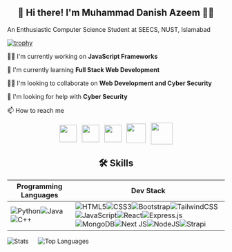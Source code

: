 ## <div align="center">🚀 Hi there! I'm Muhammad Danish Azeem 👋🏻 </div>

An Enthusiastic Computer Science Student at SEECS, NUST, Islamabad

[![trophy](https://github-profile-trophy.vercel.app/?username=mda1458&theme=onestar&column=7&row=1)](https://github.com/ryo-ma/github-profile-trophy)


👩‍💻 I'm currently working on **JavaScript Frameworks**

🧠 I'm currently learning **Full Stack Web Development**

👯‍♀️ I'm looking to collaborate on **Web Development and Cyber Security**

🤔 I'm looking for help with **Cyber Security**

📫 How to reach me 

<p align="center">
<a href="mailto:muhammaddanish1458@gmail.com" target="_blank"><img align="center" src="https://cdn-icons-png.flaticon.com/128/5968/5968534.png" alt="" height="40" width="40" /></a>&nbsp&nbsp
<a href="https://linkedin.com/in/mda1458" target="_blank"><img align="center" src="https://cdn-icons-png.flaticon.com/128/2504/2504923.png" alt="" height="40" width="40" /></a>&nbsp&nbsp
<a href="https://www.facebook.com/mda1458/" target="_blank"><img align="center" src="https://cdn-icons-png.flaticon.com/128/2504/2504903.png" alt="" height="40" width="40" /></a>&nbsp&nbsp
<a href="https://instagram.com/iamdanish1458" target="_blank"><img align="center" src="https://cdn-icons-png.flaticon.com/128/4923/4923005.png" alt="" height="45" width="45" /></a>&nbsp&nbsp
<a href="https://www.hackerrank.com/Mda1458" target="_blank"><img align="center" src="https://upload.wikimedia.org/wikipedia/commons/thumb/4/40/HackerRank_Icon-1000px.png/800px-HackerRank_Icon-1000px.png" alt="" height="50" width="50" /></a>
</p>


## <div align="center"> 🛠 Skills </div>

| Programming Languages | Dev Stack |
| --- | --- |
| ![Python](https://img.shields.io/badge/python-3670A0?style=for-the-badge&logo=python&logoColor=FFFFFF)![Java](https://img.shields.io/badge/java-%23ED8B00.svg?style=for-the-badge&logo=openjdk&logoColor=white)![C++](https://img.shields.io/badge/c++-%2300599C.svg?style=for-the-badge&logo=c%2B%2B&logoColor=white) | ![HTML5](https://img.shields.io/badge/html5-%23E34F26.svg?style=for-the-badge&logo=html5&logoColor=white)![CSS3](https://img.shields.io/badge/css3-%231572B6.svg?style=for-the-badge&logo=css3&logoColor=white)![Bootstrap](https://img.shields.io/badge/bootstrap-%238511FA.svg?style=for-the-badge&logo=bootstrap&logoColor=white)![TailwindCSS](https://img.shields.io/badge/tailwindcss-%2338B2AC.svg?style=for-the-badge&logo=tailwind-css&logoColor=white)![JavaScript](https://img.shields.io/badge/javascript-%23323330.svg?style=for-the-badge&logo=javascript&logoColor=%23F7DF1E)![React](https://img.shields.io/badge/react-%2320232a.svg?style=for-the-badge&logo=react&logoColor=%2361DAFB)![Express.js](https://img.shields.io/badge/express.js-%23404d59.svg?style=for-the-badge&logo=express&logoColor=%2361DAFB)![MongoDB](https://img.shields.io/badge/MongoDB-%234ea94b.svg?style=for-the-badge&logo=mongodb&logoColor=white)![Next JS](https://img.shields.io/badge/Next-black?style=for-the-badge&logo=next.js&logoColor=white)![NodeJS](https://img.shields.io/badge/node.js-6DA55F?style=for-the-badge&logo=node.js&logoColor=white)![Strapi](https://img.shields.io/badge/strapi-%232E7EEA.svg?style=for-the-badge&logo=strapi&logoColor=white) |

![Stats](https://github-readme-stats.vercel.app/api?username=mda1458&show_icons=true&theme=highcontrast) &emsp; ![Top Languages](https://github-readme-stats.vercel.app/api/top-langs/?username=mda1458&layout=donut&theme=highcontrast)
